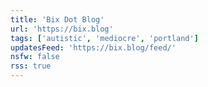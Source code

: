 ```yaml
---
title: 'Bix Dot Blog'
url: 'https://bix.blog'
tags: ['autistic', 'mediocre', 'portland']
updatesFeed: 'https://bix.blog/feed/'
nsfw: false
rss: true
---
```

